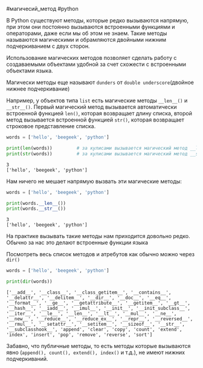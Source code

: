 #магичесий_метод #python

В Python существуют методы, которые редко вызываются напрямую, при этом они постоянно вызываются встроенными функциями и операторами, даже если мы об этом не знаем. Такие методы называются магическими и обрамляются двойными нижним подчеркиванием с двух сторон.

Использование магических методов позволяет сделать работу с создаваемыми объектами удобной за счет схожести с встроенными объектами языка.

Магически методы еще называют `dunders` от `double underscore`(двойное нижнее подчеркивание)

Например, у объектов типа `list` есть магические методы `__len__()` и `__str__()`. Первый магический метод вызывается автоматически встроенной функцией `len()`, которая возвращает длину списка, второй метод вызывается встроенной функцией `str()`, которая возвращает строковое представление списка.
```python
words = ['hello', 'beegeek', 'python']

print(len(words))         # за кулисами вызывается магический метод __len__()
print(str(words))         # за кулисами вызывается магический метод __str__()
```
```
3
['hello', 'beegeek', 'python']
```
Нам ничего не мешает напрямую вызвать эти магические методы:
```python
words = ['hello', 'beegeek', 'python']

print(words.__len__())
print(words.__str__())
```
```
3
['hello', 'beegeek', 'python']
```
На практике вызывать такие методы нам приходится довольно редко. Обычно за нас это делают встроенные функции языка

Посмотреть весь список методов и атребутов как обычно можно через `dir()`
```python
words = ['hello', 'beegeek', 'python']

print(dir(words))
```
```no-highlight
['__add__', '__class__', '__class_getitem__', '__contains__', '__delattr__', '__delitem__', '__dir__', '__doc__', '__eq__', '__format__', '__ge__', '__getattribute__', '__getitem__', '__gt__', '__hash__', '__iadd__', '__imul__', '__init__', '__init_subclass__', '__iter__', '__le__', '__len__', '__lt__', '__mul__', '__ne__', '__new__', '__reduce__', '__reduce_ex__', '__repr__', '__reversed__', '__rmul__', '__setattr__', '__setitem__', '__sizeof__', '__str__', '__subclasshook__', 'append', 'clear', 'copy', 'count', 'extend', 'index', 'insert', 'pop', 'remove', 'reverse', 'sort']
```
Забавно, что публичные методы, то есть методы которые вызываются явно (`append(), count(), extend(), index()` и т.д.), не имеют нижних подчеркиваний.